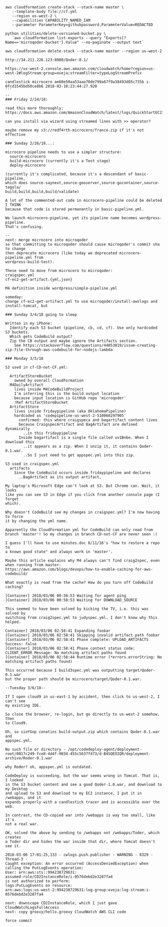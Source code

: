 ``````
aws cloudformation create-stack --stack-name master \
   --template-body file://cf.yml 
   --region us-west-2 \
   --capabilities CAPABILITY_NAMED_IAM 
   --parameter ParameterKey=githubpassword,ParameterValue=REDACTED

python utilities/delete-versioned-bucket.py \
   `aws cloudformation list-exports --query "Exports[?Name=='microqoder-bucket'].Value" --no-paginate --output text`

aws cloudformation delete-stack --stack-name master --region us-west-2

http://34.211.226.123:8080/Qoder-0.1/

https://us-west-2.console.aws.amazon.com/cloudwatch/home?region=us-west-2#logStream:group=oveja;streamFilter=typeLogStreamPrefix

candlestick microcero ae60e50aa53aaa70de799a67f9a38493d05c735b i-0fcd1545bd50ce8b6 2018-03-10:23:44:27.920
```
--
### Friday 2/24/18:

read this more thoroughly:
https://docs.aws.amazon.com/AmazonCloudWatch/latest/logs/QuickStartEC2Instance.html

can you install via wizard using streamed lines with >> operator?

maybe remove my s3://redf4rth-microcero/france.zip if it's not effective

### Sunday 2/26/18...:

microcero pipeline needs to use a simpler structure:
  source-microcero
  build-microcero (currently it's a Test stage)
  deploy-microcero

(currently it's complicated, because it's a descendant of basic-pipeline,
which does source-saynext,source-geoserver,source-gocontainer,source-tegola/
build,build,build,build/validate)

A lot of the commented-out code in microcero-pipeline could be deleted I THINK
because that code is stored permanently in basic-pipeline.yml.

We launch microcero-pipeline, yet its pipeline name becomes wordpress-pipeline.
That's confusing.

--
next: merge microcero into microqoder
so that committing to microqoder should cause microqoder's commit sha to change
then deprecate microcero (like today we deprecated microcero-pipeline.yml from
wordpress-build-test).

These need to move from microcero to microqoder:
craigspec.yml
cf-ec2-get-artifact.{yml,json}

M4 definition inside wordpress/simple-pipeline.yml

someday:
change cf-ec2-get-artifact.yml to use microqoder/install-awslogs and install-tomcat, but

### Sunday 3/4/18 going to sleep

Written in my iPhone:
  Identify each S3 bucket (pipeline, cb, cd, cf). Use only hardcoded S3 buckets.
  Which gets CodeBuild output?
  Zip the CB output and maybe ignore the Artifacts section.
    See https://stackoverflow.com/questions/44853819/issue-creating-zip-file-through-aws-codebuild-for-nodejs-lambda

### Monday 3/5/18

S3 used in cf-CD-not-CF.yml:

  ArtifactStoreBucket
    owned by overall CloudFormation
  M4DailyArtifact
    lives inside M4CodeBuildProject
    I'm inferring this is the build output location
    because input location is GitHub repo 'microqoder'
    !Ref ArtifactStoreBucket
  ArtifactStore
    lives inside fridaypipeline (aka OklahomaPipeline)
    hardcoded as 'codepipeline-us-west-2-510060297905'
      confirmed: this where craigspeca and bagartifact content lives
      because CraigspecArtifact and BagArtifact are defined dynamically
        ..in this fridaypipeline
      Inside bagartifact is a single file called uv1Bnbe. When I download this
        ..it appears as a zip. When I unzip it, it contains Qoder-0.1.war.
        ..So I just need to get appspec.yml into this zip.

S3 used in craigspec.yml
  artifacts
    Since the CodeBuild occurs inside fridaypipeline and declares
      ..BagArtifact as its output artifact, 
      
My laptop's Microsoft Edge can't look at S3. But Chrome can. Wait, it looks
like you can see S3 in Edge if you click from another console page (I forget
which).

Why doesn't CodeBuild see my changes in craigspec.yml? I'm now having to force
it by changing the yml name.

Apparently the CloudFormation yml for CodeBuild can only read from
branch 'master'! So my changes in branch CD-not-CF are never seen :(

I guess I'll have to use minutes.doc 8/11/16's "how to restore a repo to
a known good state" and always work in 'master'.

Maybe this article explains why M4 always can't find craig2spec, even
when running from master:
https://aws.amazon.com/blogs/devops/how-to-enable-caching-for-aws-codebuild/

What exactly is read from the cache? How do you turn off CodeBuild caching? 

[Container] 2018/03/06 00:58:53 Waiting for agent ping
[Container] 2018/03/06 00:58:53 Waiting for DOWNLOAD_SOURCE

This seemed to have been solved by kicking the TV, i.e. this was solved by
switching from craig2spec.yml to judyspec.yml. I don't know why this helped.

Container] 2018/03/06 02:58:41 Expanding foobar
[Container] 2018/03/06 02:58:41 Skipping invalid artifact path foobar
[Container] 2018/03/06 02:58:41 Phase complete: UPLOAD_ARTIFACTS Success: false
[Container] 2018/03/06 02:58:41 Phase context status code: CLIENT_ERROR Message: No matching artifact paths found
[Container] 2018/03/06 02:58:44 Runtime error (*errors.errorString: No matching artifact paths found)

This occurred because I build3spec.yml was outputting target/Qoder-0.1.war
but the proper path should be microcero/target/Qoder-0.1.war.

--Tuesday 3/6/18--

If I open cloud9 in us-east-1 by accident, then click to us-west-2, I can't see
my existing IDE. 

So close the browser, re-login, but go directly to us-west-2 somehow, then
to Cloud9.

Oh, so sioYGnp conatins build-output.zip which contains Qoder-0.1.war and 
appspec.yml.

No such file or directory - /opt/codedeploy-agent/deployment-root/0017c249-fce8-4d4f-9034-455c5637f473/d-B4SQEOIQR/deployment-archive/Roder-0.1.war

why Roder? oh, appspec.yml is outdated.

CodeDeploy is succeeding, but the war seems wrong in Tomcat. That is, I looked
in the S3 bucket content and see a good Qoder-1.0.war, and download to my Desktop
and upload to S3 and download to my EC2 instance, I put it in /webapps, and it
expands properly with a candlestick tracer and is accessible over the web.

In contrast, the CD-copied war into /webapps is way too small, like it's
not a real war.

OK, solved the above by sending to /webapps not /webapps/Toder, which creates
a Toder dir and hides the war inside that dir, where Tomcat doesn't see it.

2018-03-06 17:01:25,133 - cwlogs.push.publisher - WARNING - 8329 - Thread-3 -
Caught exception: An error occurred (AccessDeniedException) when 
calling the PutLogEvents operation: 
User: arn:aws:sts::994238729631:
assumed-role/CD2InstanceRole/i-0576debd2e3287fa4 
is not authorized to perform: 
logs:PutLogEvents on resource: 
arn:aws:logs:us-west-2:994238729631:log-group:oveja:log-stream:i-0576debd2e3287fa4

next: downscope CD2InstanceRole, which I just gave CloudWatchLogsFullAccess
next: copy groovy/hello.groovy CloudWatch AWS CLI code

force commit
